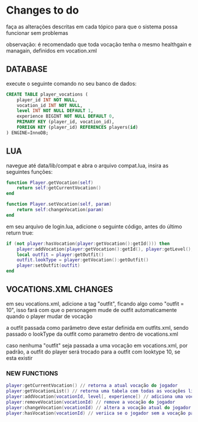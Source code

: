 


# Changes to do
faça as alterações descritas em cada tópico para que o sistema possa funcionar sem problemas

observação:
é recomendado que toda vocação tenha o mesmo healthgain e managain, definidos em vocation.xml

## DATABASE
execute o seguinte comando no seu banco de dados:

```sql
CREATE TABLE player_vocations (
    player_id INT NOT NULL,
    vocation_id INT NOT NULL,
    level INT NOT NULL DEFAULT 1,
    experience BIGINT NOT NULL DEFAULT 0,
    PRIMARY KEY (player_id, vocation_id),
    FOREIGN KEY (player_id) REFERENCES players(id)
) ENGINE=InnoDB;
```

## LUA
navegue até data/lib/compat e abra o arquivo compat.lua, insira as seguintes funções:
```lua
function Player.getVocation(self)
	return self:getCurrentVocation()
end

function Player.setVocation(self, param)
	return self:changeVocation(param)
end
```

em seu arquivo de login.lua, adicione o seguinte código, antes do último return true:
```lua
if (not player:hasVocation(player:getVocation():getId())) then
	player:addVocation(player:getVocation():getId(), player:getLevel(), player:getExperience())
	local outfit = player:getOutfit()
	outfit.lookType = player:getVocation():getOutfit()
	player:setOutfit(outfit)
end
```

## VOCATIONS.XML CHANGES
em seu vocations.xml, adicione a tag "outfit", ficando algo como "outfit = 10", isso fará com que o personagem mude de outfit automaticamente quando o player mudar de vocação

a outfit passada como parâmetro deve estar definida em outfits.xml, sendo passado o lookType da outfit como parametro dentro de vocations.xml


caso nenhuma "outfit" seja passada a uma vocação em vocations.xml, por padrão, a outfit do player será trocado para a outfit com looktype 10, se esta existir

### NEW FUNCTIONS

```lua
player:getCurrentVocation() // retorna a atual vocação do jogador
player:getVocationList() // retorna uma tabela com todas as vocações liberadas pelo jogador, tendo como índice o id da vocação, e como valor o level da vocação
player:addVocation(vocationId, level[, experience[) // adiciona uma vocação ao jogador, tendo o level como padrão 1, e o experience como padrão 0 caso estes parâmetros não sejam passados
player:removeVocation(vocationId) // remove a vocação do jogador
player:changeVocation(vocationId) // altera a vocação atual do jogador para a vocação passada como parâmetro, esta tendo que conter na lista de vocações do jogador
player:hasVocation(vocationId) // veriica se o jogador sem a vocação passada em sua lista de vocações
```